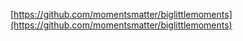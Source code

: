 [https://github.com/momentsmatter/biglittlemoments](https://github.com/momentsmatter/biglittlemoments)
